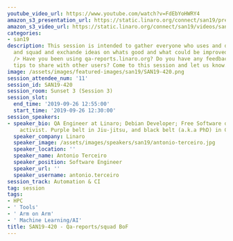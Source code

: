 ```yaml
---
youtube_video_url: https://www.youtube.com/watch?v=FdEbYoHWRY4
amazon_s3_presentation_url: https://static.linaro.org/connect/san19/presentations/san19-420.pdf
amazon_s3_video_url: https://static.linaro.org/connect/san19/videos/san19-420.mp4
categories:
- san19
description: This session is intended to gather everyone who uses and develops qa-reports.linaro.org
  and squad and exchande ideas on whats good and what could be improved.<br /> <br
  /> Have you been using qa-reports.linaro.org? Do you have any feedback? Do you have
  tips to share with other users? Come to this session and let us know.
image: /assets/images/featured-images/san19/SAN19-420.png
session_attendee_num: '11'
session_id: SAN19-420
session_room: Sunset 3 (Session 3)
session_slot:
  end_time: '2019-09-26 12:55:00'
  start_time: '2019-09-26 12:30:00'
session_speakers:
- speaker_bio: QA Engineer at Linaro; Debian Developer; Free Software developer &
    activist. Purple belt in Jiu-jitsu, and black belt (a.k.a PhD) in Computer Science.
  speaker_company: Linaro
  speaker_image: /assets/images/speakers/san19/antonio-terceiro.jpg
  speaker_location: ''
  speaker_name: Antonio Terceiro
  speaker_position: Software Engineer
  speaker_url: ''
  speaker_username: antonio.terceiro
session_track: Automation & CI
tag: session
tags:
- HPC
- ' Tools'
- ' Arm on Arm'
- ' Machine Learning/AI'
title: SAN19-420 - Qa-reports/squad BoF
---
```

